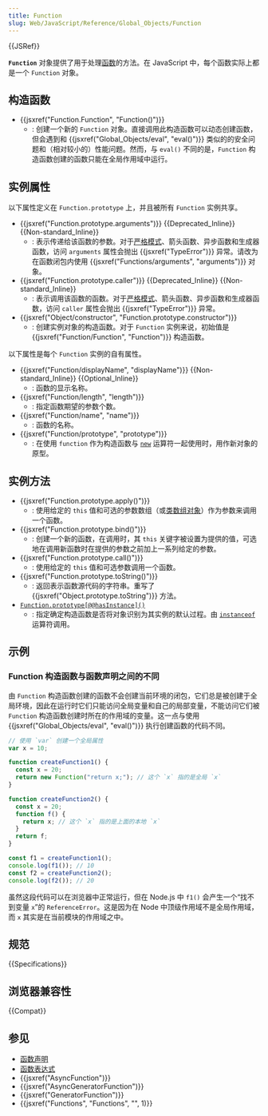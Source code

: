 ```yaml
---
title: Function
slug: Web/JavaScript/Reference/Global_Objects/Function
---
```


{{JSRef}}

**`Function`** 对象提供了用于处理[函数](/zh-CN/docs/Web/JavaScript/Reference/Functions)的方法。在 JavaScript 中，每个函数实际上都是一个 `Function` 对象。

## 构造函数

- {{jsxref("Function.Function", "Function()")}}
  - : 创建一个新的 `Function` 对象。直接调用此构造函数可以动态创建函数，但会遇到和 {{jsxref("Global_Objects/eval", "eval()")}} 类似的的安全问题和（相对较小的）性能问题。然而，与 `eval()` 不同的是，`Function` 构造函数创建的函数只能在全局作用域中运行。

## 实例属性

以下属性定义在 `Function.prototype` 上，并且被所有 `Function` 实例共享。

- {{jsxref("Function.prototype.arguments")}} {{Deprecated_Inline}} {{Non-standard_Inline}}
  - : 表示传递给该函数的参数。对于[严格模式](/zh-CN/docs/Web/JavaScript/Reference/Strict_mode)、箭头函数、异步函数和生成器函数，访问 `arguments` 属性会抛出 {{jsxref("TypeError")}} 异常。请改为在函数闭包内使用 {{jsxref("Functions/arguments", "arguments")}} 对象。
- {{jsxref("Function.prototype.caller")}} {{Deprecated_Inline}} {{Non-standard_Inline}}
  - : 表示调用该函数的函数。对于[严格模式](/zh-CN/docs/Web/JavaScript/Reference/Strict_mode)、箭头函数、异步函数和生成器函数，访问 `caller` 属性会抛出 {{jsxref("TypeError")}} 异常。
- {{jsxref("Object/constructor", "Function.prototype.constructor")}}
  - : 创建实例对象的构造函数。对于 `Function` 实例来说，初始值是 {{jsxref("Function/Function", "Function")}} 构造函数。

以下属性是每个 `Function` 实例的自有属性。

- {{jsxref("Function/displayName", "displayName")}} {{Non-standard_Inline}} {{Optional_Inline}}
  - : 函数的显示名称。
- {{jsxref("Function/length", "length")}}
  - : 指定函数期望的参数个数。
- {{jsxref("Function/name", "name")}}
  - : 函数的名称。
- {{jsxref("Function/prototype", "prototype")}}
  - : 在使用 `function` 作为构造函数与 [`new`](/zh-CN/docs/Web/JavaScript/Reference/Operators/new) 运算符一起使用时，用作新对象的原型。

## 实例方法

- {{jsxref("Function.prototype.apply()")}}
  - : 使用给定的 `this` 值和可选的参数数组（或[类数组对象](/zh-CN/docs/Web/JavaScript/Guide/Indexed_collections#使用类数组对象)）作为参数来调用一个函数。
- {{jsxref("Function.prototype.bind()")}}
  - : 创建一个新的函数，在调用时，其 `this` 关键字被设置为提供的值，可选地在调用新函数时在提供的参数之前加上一系列给定的参数。
- {{jsxref("Function.prototype.call()")}}
  - : 使用给定的 `this` 值和可选参数调用一个函数。
- {{jsxref("Function.prototype.toString()")}}
  - : 返回表示函数源代码的字符串。重写了 {{jsxref("Object.prototype.toString")}} 方法。
- [`Function.prototype[@@hasInstance]()`](/en-US/docs/Web/JavaScript/Reference/Global_Objects/Function/@@hasInstance)
  - : 指定确定构造函数是否将对象识别为其实例的默认过程。由 [`instanceof`](/zh-CN/docs/Web/JavaScript/Reference/Operators/instanceof) 运算符调用。

## 示例

### Function 构造函数与函数声明之间的不同

由 `Function` 构造函数创建的函数不会创建当前环境的闭包，它们总是被创建于全局环境，因此在运行时它们只能访问全局变量和自己的局部变量，不能访问它们被 `Function` 构造函数创建时所在的作用域的变量。这一点与使用 {{jsxref("Global_Objects/eval", "eval()")}} 执行创建函数的代码不同。

```js
// 使用 `var` 创建一个全局属性
var x = 10;

function createFunction1() {
  const x = 20;
  return new Function("return x;"); // 这个 `x` 指的是全局 `x`
}

function createFunction2() {
  const x = 20;
  function f() {
    return x; // 这个 `x` 指的是上面的本地 `x`
  }
  return f;
}

const f1 = createFunction1();
console.log(f1()); // 10
const f2 = createFunction2();
console.log(f2()); // 20
```

虽然这段代码可以在浏览器中正常运行，但在 Node.js 中 `f1()` 会产生一个“找不到变量 `x`”的 `ReferenceError`。这是因为在 Node 中顶级作用域不是全局作用域，而 `x` 其实是在当前模块的作用域之中。

## 规范

{{Specifications}}

## 浏览器兼容性

{{Compat}}

## 参见

- [函数声明](/zh-CN/docs/Web/JavaScript/Reference/Statements/function)
- [函数表达式](/zh-CN/docs/Web/JavaScript/Reference/Operators/function)
- {{jsxref("AsyncFunction")}}
- {{jsxref("AsyncGeneratorFunction")}}
- {{jsxref("GeneratorFunction")}}
- {{jsxref("Functions", "Functions", "", 1)}}
